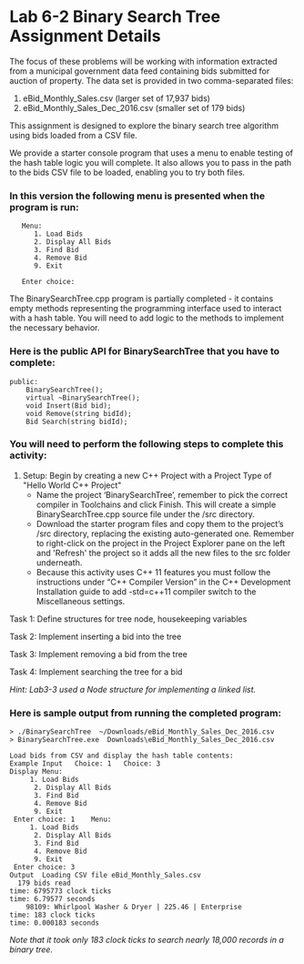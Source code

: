 # Lab 6-2 Binary Search Tree Assignment Details

The focus of these problems will be working with information extracted from a municipal government data feed containing bids submitted for auction of property. The data set is provided in two comma-separated files:

1.	eBid_Monthly_Sales.csv (larger set of 17,937 bids)
2.	eBid_Monthly_Sales_Dec_2016.csv (smaller set of 179 bids)

This assignment is designed to explore the binary search tree algorithm using bids loaded from a CSV file.

We provide a starter console program that uses a menu to enable testing of  the hash table logic you will complete. It also allows you to pass in the path to the bids CSV file to be loaded, enabling you to try both files. 

### In this version the following menu is presented when the program is run:
```
   Menu:
      1. Load Bids
      2. Display All Bids
      3. Find Bid
      4. Remove Bid
      9. Exit
			
   Enter choice:  
```
The BinarySearchTree.cpp program is partially completed - it contains empty methods representing the programming interface used to interact with a hash table. You will need to add logic to the methods to implement the necessary behavior. 

### Here is the public API for BinarySearchTree that you have to complete:
```
public:
    BinarySearchTree();
    virtual ~BinarySearchTree();
    void Insert(Bid bid);
    void Remove(string bidId);
    Bid Search(string bidId);
```

### You will need to perform the following steps to complete this activity:

1. Setup: Begin by creating a new C++ Project with a Project Type of "Hello World C++ Project" 
	 - Name the project ‘BinarySearchTree’, remember to pick the correct compiler in Toolchains and click Finish. This will create a simple BinarySearchTree.cpp source file under the /src directory. 
	 - Download the starter program files and copy them to the project’s /src directory, replacing the existing auto-generated one. Remember to right-click on the project in the Project Explorer pane on the left and 'Refresh' the project so it adds all the new files to the src folder underneath.
	 - Because this activity uses C++ 11 features you must follow the instructions under “C++ Compiler Version” in the C++ Development Installation guide to add -std=c++11 compiler switch to the Miscellaneous settings.

Task 1: Define structures for tree node, housekeeping variables

Task 2: Implement inserting a bid into the tree

Task 3: Implement removing a bid from the tree

Task 4: Implement searching the tree for a bid

*Hint: Lab3-3 used a Node structure for implementing a linked list.*

### Here is sample output from running the completed program:
```
> ./BinarySearchTree  ~/Downloads/eBid_Monthly_Sales_Dec_2016.csv
> BinarySearchTree.exe  Downloads\eBid_Monthly_Sales_Dec_2016.csv

Load bids from CSV and display the hash table contents:
Example Input	Choice: 1	Choice: 3
Display	Menu:
     1. Load Bids
      2. Display All Bids
      3. Find Bid
      4. Remove Bid
      9. Exit
 Enter choice: 1	Menu:
     1. Load Bids
      2. Display All Bids
      3. Find Bid
      4. Remove Bid
      9. Exit
 Enter choice: 3
Output	Loading CSV file eBid_Monthly_Sales.csv
  179 bids read
time: 6795773 clock ticks
time: 6.79577 seconds
	98109: Whirlpool Washer & Dryer | 225.46 | Enterprise
time: 183 clock ticks
time: 0.000183 seconds
```

*Note that it took only 183 clock ticks to search nearly 18,000 records in a binary tree.*
